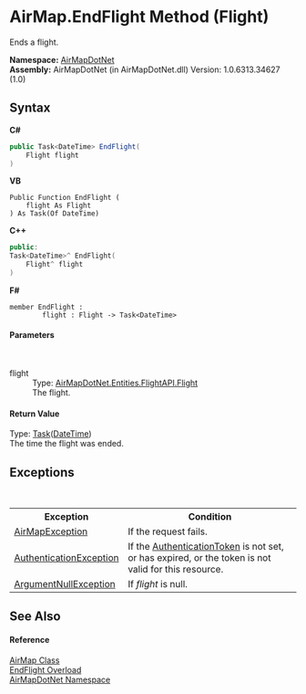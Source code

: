 # AirMap.EndFlight Method (Flight)
 

Ends a flight.

**Namespace:**&nbsp;<a href="N_AirMapDotNet">AirMapDotNet</a><br />**Assembly:**&nbsp;AirMapDotNet (in AirMapDotNet.dll) Version: 1.0.6313.34627 (1.0)

## Syntax

**C#**<br />
``` C#
public Task<DateTime> EndFlight(
	Flight flight
)
```

**VB**<br />
``` VB
Public Function EndFlight ( 
	flight As Flight
) As Task(Of DateTime)
```

**C++**<br />
``` C++
public:
Task<DateTime>^ EndFlight(
	Flight^ flight
)
```

**F#**<br />
``` F#
member EndFlight : 
        flight : Flight -> Task<DateTime> 

```


#### Parameters
&nbsp;<dl><dt>flight</dt><dd>Type: <a href="T_AirMapDotNet_Entities_FlightAPI_Flight">AirMapDotNet.Entities.FlightAPI.Flight</a><br />The flight.</dd></dl>

#### Return Value
Type: <a href="http://msdn2.microsoft.com/en-us/library/dd321424" target="_blank">Task</a>(<a href="http://msdn2.microsoft.com/en-us/library/03ybds8y" target="_blank">DateTime</a>)<br />The time the flight was ended.

## Exceptions
&nbsp;<table><tr><th>Exception</th><th>Condition</th></tr><tr><td><a href="T_AirMapDotNet_AirMapException">AirMapException</a></td><td>If the request fails.</td></tr><tr><td><a href="http://msdn2.microsoft.com/en-us/library/szf0ccz1" target="_blank">AuthenticationException</a></td><td>If the <a href="P_AirMapDotNet_AirMap_AuthenticationToken">AuthenticationToken</a> is not set, or has expired, or the token is not valid for this resource.</td></tr><tr><td><a href="http://msdn2.microsoft.com/en-us/library/27426hcy" target="_blank">ArgumentNullException</a></td><td>If *flight* is null.</td></tr></table>

## See Also


#### Reference
<a href="T_AirMapDotNet_AirMap">AirMap Class</a><br /><a href="Overload_AirMapDotNet_AirMap_EndFlight">EndFlight Overload</a><br /><a href="N_AirMapDotNet">AirMapDotNet Namespace</a><br />